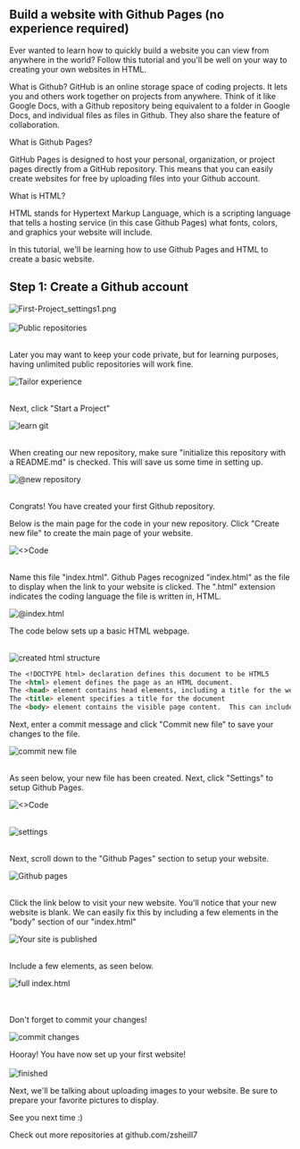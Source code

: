 ## Build a website with Github Pages (no experience required)

Ever wanted to learn how to quickly build a website you can view from anywhere in the world?  Follow this tutorial and you'll be well on your way to creating your own websites in HTML.  

What is Github? 
 GitHub is an online storage space of coding projects.  It lets you and others work together on projects from anywhere.  Think of it like Google Docs, with a Github repository being equivalent to a folder in Google Docs, and individual files as files in Github.  They also share the feature of collaboration. 
 
 What is Github Pages?
 
 GitHub Pages is designed to host your personal, organization, or project pages directly from a GitHub repository. This means that you can easily create websites for free by uploading files into your Github account. 
 
 What is HTML? 
 
 HTML stands for Hypertext Markup Language, which is a scripting language that tells a hosting service (in this case Github Pages) what fonts, colors, and graphics your website will include. 
 
 In this tutorial, we'll be learning how to use Github Pages and HTML to create a basic website.
 
 ## Step 1: Create a Github account

![First-Project_settings1.png](/images/1.png)
<br />
<br />
![Public repositories](/images/2.png)
<br />
<br />


Later you may want to keep your code private, but for learning purposes, having unlimited public repositories will work fine. 



![Tailor experience](/images/3.png)
<br />
<br />


Next, click "Start a Project"



![learn git](/images/4.png)
<br />
<br />


When creating our new repository, make sure "initialize this repository with a README.md" is checked.  This will save us some time in setting up. 



![@new repository](/images/5.png)
<br />
<br />


Congrats!  You have created your first Github repository.  

Below is the main page for the code in your new repository.  Click "Create new file" to create the main page of your website.



![<>Code](/images/6.png)
<br />
<br />


Name this file "index.html".  Github Pages recognized "index.html" as the file to display when the link to your website is clicked.  The ".html" extension indicates the coding language the file is written in, HTML. 



![@index.html](/images/7.png)



The code below sets up a basic HTML webpage.
<br />
<br />


![created html structure](/images/8.png)



```markdown
The <!DOCTYPE html> declaration defines this document to be HTML5
The <html> element defines the page as an HTML document.
The <head> element contains head elements, including a title for the website.
The <title> element specifies a title for the document
The <body> element contains the visible page content.  This can include paragraphs and headers.
```



Next, enter a commit message and click "Commit new file" to save your changes to the file.



![commit new file](/images/9.png)
<br />
<br />


As seen below, your new file has been created.  Next, click "Settings" to setup Github Pages. 



![<>Code](/images/10.png)
<br />
<br />

![settings](/images/11.png)
<br />
<br />

Next, scroll down to the "Github Pages" section to setup your website. 



![Github pages](/images/12.png)
<br />
<br />

Click the link below to visit your new website. You'll notice that your new website is blank.  We can easily fix this by including a few elements in the "body" section of our "index.html"



![Your site is published](/images/13.png)
<br />

<br />
Include a few elements, as seen below.



![full index.html](/images/14.png)

<br />
<br />
Don't forget to commit your changes! 



![commit changes](/images/15.png)

Hooray!  You have now set up your first website!
<br />
<br />
![finished](mywebsite.png)


Next, we'll be talking about uploading images to your website.  Be sure to prepare your favorite pictures to display. 

See you next time :)
<br />

Check out more repositories at github.com/zsheill7

<!--### Markdown

Markdown is a lightweight and easy-to-use syntax for styling your writing. It includes conventions for

```markdown
Syntax highlighted code block

# Header 1
## Header 2
### Header 3

- Bulleted
- List

1. Numbered
2. List

**Bold** and _Italic_ and `Code` text

[Link](url) and ![Image](src)
```

For more details see [GitHub Flavored Markdown](https://guides.github.com/features/mastering-markdown/).

### Jekyll Themes

Your Pages site will use the layout and styles from the Jekyll theme you have selected in your [repository settings](https://github.com/zsheill7/SwiftTutorial/settings). The name of this theme is saved in the Jekyll `_config.yml` configuration file.

### Support or Contact

Having trouble with Pages? Check out our [documentation](https://help.github.com/categories/github-pages-basics/) or [contact support](https://github.com/contact) and we’ll help you sort it out.-->
